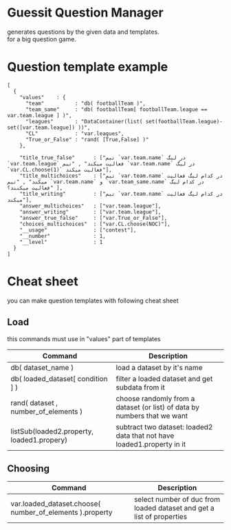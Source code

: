 # Guessit Question Manager
generates questions by the given data and templates.  
for a big question game.

# Question template example
```
[
  {
    "values"	: {
      "team"          : "db( footballTeam )",
      "team_same"     : "db( footballTeam[ footballTeam.league == var.team.league ] )",
      "leagues"       : "DataContainer(list( set(footballTeam.league)- set([var.team.league]) ))",
      "CL"            : "var.leagues",
      "True_or_False" : "rand( [True,False] )"
    },

    "title_true_false"      : ["تیم `var.team.name` در لیگ `var.team.league` فعالیت میکند" , "تیم `var.team.name` در لیگ `var.CL.choose(1)` فعالیت میکند"], 
    "title_multichoices"    : ["تیم `var.team.name` در کدام لیگ فعالیت میکند" , "تیم `var.team.name` و `var.team_same.name` در کدام لیگ فعالیت میکنند؟" ],
    "title_writing"         : ["تیم `var.team.name` در کدام لیگ فعالیت میکند"],
    "answer_multichoices"   : ["var.team.league"],
    "answer_writing"        : ["var.team.league"],
    "answer_true_false"     : ["var.True_or_False"],
    "choices_multichoices"  : ["var.CL.choose(NOC)"],
    "__usage"               : ["contest"],
    "__number"              : 1,
    "__level"               : 1
  }
]
```

# Cheat sheet
you can make question templates with following cheat sheet

## Load
this commands must use in "values" part of templates

Command | Description
------- | -------
db( dataset_name ) | load a dataset by it's name
db( loaded_dataset[ condition ] ) | filter a loaded dataset and get subdata from it
rand( dataset , number_of_elements ) | choose randomly from a dataset (or list) of data by numbers that we want
listSub(loaded2.property, loaded1.propery) | subtract two dataset: loaded2 data that not have loaded1.property in it

## Choosing
Command | Description
------- | -------
var.loaded_dataset.choose( number_of_elements ).property | select number of duc from loaded dataset and get a list of properties
